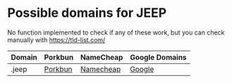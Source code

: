 # Possible domains for JEEP

No function implemented to check if any of these work, but you can check manually with https://tld-list.com/

| Domain | Porkbun | NameCheap | Google Domains |
|---|---|---|---|
| .jeep | [Porkbun](https://porkbun.com/checkout/search?prb=e814663da1&tlds=&idnLanguage=&search=search&q=.jeep) | [Namecheap](https://www.namecheap.com/domains/registration/results/?domain=.jeep) | [Google](https://domains.google.com/registrar/search?searchTerm=.jeep) |
